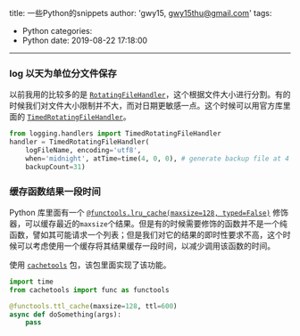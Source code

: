 title: 一些Python的snippets
author: 'gwy15, gwy15thu@gmail.com'
tags:
  - Python
categories:
  - Python
date: 2019-08-22 17:18:00
---
### log 以天为单位分文件保存

以前我用的比较多的是 [`RotatingFileHandler`](https://docs.python.org/3.7/library/logging.handlers.html#rotatingfilehandler)，这个根据文件大小进行分割。有的时候我们对文件大小限制并不大，而对日期更敏感一点。这个时候可以用官方库里面的 [`TimedRotatingFileHandler`](https://docs.python.org/3.7/library/logging.handlers.html#timedrotatingfilehandler)。

```Python
from logging.handlers import TimedRotatingFileHandler
handler = TimedRotatingFileHandler(
    logFileName, encoding='utf8',
    when='midnight', atTime=time(4, 0, 0), # generate backup file at 4 am
    backupCount=31)
```

### 缓存函数结果一段时间

Python 库里面有一个 [`@functools.lru_cache(maxsize=128, typed=False)`](https://docs.python.org/3.7/library/functools.html#functools.lru_cache) 修饰器，可以缓存最近的`maxsize`个结果。但是有的时候需要修饰的函数并不是一个纯函数，譬如其可能请求一个列表；但是我们对它的结果的即时性要求不高，这个时候可以考虑使用一个缓存将其结果缓存一段时间，以减少调用该函数的时间。

使用 [`cachetools`](https://cachetools.readthedocs.io/en/stable/) 包，该包里面实现了该功能。

```Python
import time
from cachetools import func as functools

@functools.ttl_cache(maxsize=128, ttl=600)
async def doSomething(args):
    pass
```

